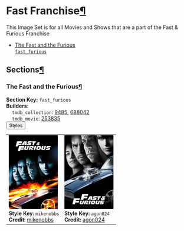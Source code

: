 <h1 id="fast-franchise">Fast Franchise<a class="headerlink" href="#fast-franchise" title="Permalink to this heading">¶</a></h1>
This Image Set is for all Movies and Shows that are a part of the Fast & Furious Franchise

<ul class="images-index-table">
  <li><a href="#the-fast-and-the-furious"><div class="images-inline-link">The Fast and the Furious<br><code>fast_furious</code></div></a></li>
</ul>

<h2 id="sections">Sections<a class="headerlink" href="#sections" title="Permalink to this heading">¶</a></h2>
<h3 id="the-fast-and-the-furious">The Fast and the Furious<a class="headerlink" href="#the-fast-and-the-furious" title="Permalink to this heading">¶</a></h3>
<strong>Section Key:</strong> <code>fast_furious</code>
<br><strong>Builders:</strong>
<br>
&nbsp;&nbsp;&nbsp;&nbsp;<code>tmdb_collection</code>: <a href="https://www.themoviedb.org/collection/9485" target="_blank" rel="noopener noreferrer">9485</a>, <a href="https://www.themoviedb.org/collection/688042" target="_blank" rel="noopener noreferrer">688042</a><br>
&nbsp;&nbsp;&nbsp;&nbsp;<code>tmdb_movie</code>: <a href="https://www.themoviedb.org/movie/253835" target="_blank" rel="noopener noreferrer">253835</a><br>
</ul>
<button class="image-accordion">Styles</button>
<div class="image-panel">
  <table class="image-table">
    <tr>
      <td>
        <div>
          <a href="https://theposterdb.com/set/297" target="_blank" rel="noopener noreferrer"><img src="https://raw.githubusercontent.com/meisnate12/PMM-Image-Sets/master/fast_furious/styles/fast_furious/mikenobbs.jpg" height="200"/></a><br>
          <strong>Style Key:</strong> <code>mikenobbs</code><br>
          <strong>Credit:</strong> <a href="https://theposterdb.com/set/297" target="_blank" rel="noopener noreferrer">mikenobbs</a><br>
        </div>
      </td>
      <td>
        <div>
          <a href="https://theposterdb.com/set/101547" target="_blank" rel="noopener noreferrer"><img src="https://raw.githubusercontent.com/meisnate12/PMM-Image-Sets/master/fast_furious/styles/fast_furious/agon024.jpg" height="200"/></a><br>
          <strong>Style Key:</strong> <code>agon024</code><br>
          <strong>Credit:</strong> <a href="https://theposterdb.com/set/101547" target="_blank" rel="noopener noreferrer">agon024</a><br>
        </div>
      </td>
    </tr>
  </table>
</div>

